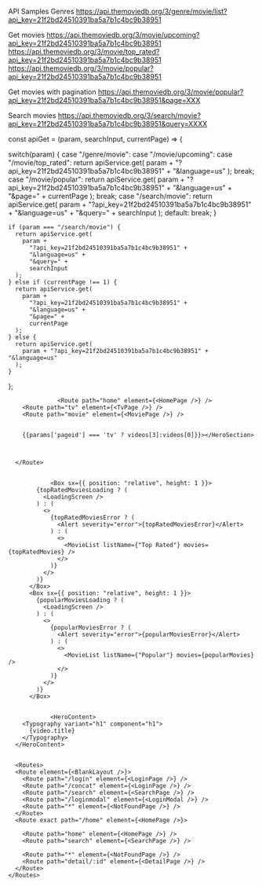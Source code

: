 API Samples
Genres
https://api.themoviedb.org/3/genre/movie/list?api_key=21f2bd24510391ba5a7b1c4bc9b38951

Get movies
https://api.themoviedb.org/3/movie/upcoming?api_key=21f2bd24510391ba5a7b1c4bc9b38951
https://api.themoviedb.org/3/movie/top_rated?api_key=21f2bd24510391ba5a7b1c4bc9b38951
https://api.themoviedb.org/3/movie/popular?api_key=21f2bd24510391ba5a7b1c4bc9b38951

Get movies with pagination
https://api.themoviedb.org/3/movie/popular?api_key=21f2bd24510391ba5a7b1c4bc9b38951&page=XXX

Search movies
https://api.themoviedb.org/3/search/movie?api_key=21f2bd24510391ba5a7b1c4bc9b38951&query=XXXX

const apiGet = (param, searchInput, currentPage) => {

switch(param) {
  case "/genre/movie":
  case "/movie/upcoming":
  case "/movie/top_rated":
    return apiService.get(
        param + "?api_key=21f2bd24510391ba5a7b1c4bc9b38951" + "&language=us"
      );
    break;
  case "/movie/popular":
    return apiService.get(
        param + "?api_key=21f2bd24510391ba5a7b1c4bc9b38951" + "&language=us" + "&page=" +
          currentPage
      );
    break;
  case "/search/movie":
     return apiService.get(
        param +
          "?api_key=21f2bd24510391ba5a7b1c4bc9b38951" +
          "&language=us" +
          "&query=" +
          searchInput
      );
  default:
    break;
}

    if (param === "/search/movie") {
      return apiService.get(
        param +
          "?api_key=21f2bd24510391ba5a7b1c4bc9b38951" +
          "&language=us" +
          "&query=" +
          searchInput
      );
    } else if (currentPage !== 1) {
      return apiService.get(
        param +
          "?api_key=21f2bd24510391ba5a7b1c4bc9b38951" +
          "&language=us" +
          "&page=" +
          currentPage
      );
    } else {
      return apiService.get(
        param + "?api_key=21f2bd24510391ba5a7b1c4bc9b38951" + "&language=us"
      );
    }
  };



                  <Route path="home" element={<HomePage />} />
        <Route path="tv" element={<TvPage />} />
        <Route path="movie" element={<MoviePage />} />


        {{params['pageid'] === 'tv' ? videos[3]:videos[0]}}></HeroSection>


         
      </Route>


                <Box sx={{ position: "relative", height: 1 }}>
            {topRatedMoviesLoading ? (
              <LoadingScreen />
            ) : (
              <>
                {topRatedMoviesError ? (
                  <Alert severity="error">{topRatedMoviesError}</Alert>
                ) : (
                  <>
                    <MovieList listName={"Top Rated"} movies={topRatedMovies} />
                  </>
                )}
              </>
            )}
          </Box>
          <Box sx={{ position: "relative", height: 1 }}>
            {popularMoviesLoading ? (
              <LoadingScreen />
            ) : (
              <>
                {popularMoviesError ? (
                  <Alert severity="error">{popularMoviesError}</Alert>
                ) : (
                  <>
                    <MovieList listName={"Popular"} movies={popularMovies} />
                  </>
                )}
              </>
            )}
          </Box>


                <HeroContent>
        <Typography variant="h1" component="h1">
          {video.title}
        </Typography>
      </HeroContent>


      <Routes>
      <Route element={<BlankLayout />}>
        <Route path="/login" element={<LoginPage />} />
        <Route path="/concat" element={<LoginPage />} />
        <Route path="/search" element={<SearchPage />} />
        <Route path="/loginmodal" element={<LoginModal />} />
        <Route path="*" element={<NotFoundPage />} />
      </Route>
      <Route exact path="/home" element={<HomePage />}>
        
        <Route path="home" element={<HomePage />} />
        <Route path="search" element={<SearchPage />} />

        <Route path="*" element={<NotFoundPage />} />
        <Route path="detail/:id" element={<DetailPage />} />
      </Route>
    </Routes>


